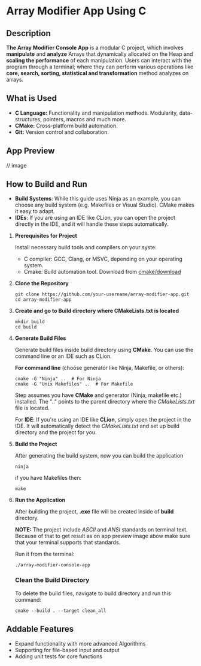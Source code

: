 # Array Modifier App Using C

## Description

**The Array Modifier Console App** is a modular C project, which involves **manipulate** and **analyze** Arrays that dynamically
allocated on the Heap and **scaling the performance** of each manipulation. Users can interact with the program
through a
terminal; where they can perform various operations like **core, search, sorting, statistical and transformation** method analyzes on arrays.

## What is Used

* **C Language:** Functionality and manipulation methods. Modularity, data-structures, pointers, macros and much more. 
* **CMake:** Cross-platform build automation.
* **Git:** Version control and collaboration.

## App Preview

// image

## How to Build and Run

* **Build Systems**: While this guide uses Ninja as an example, you can choose any build system (e.g. Makefiles or
  Visual
  Studio). CMake makes it easy to adapt.
* **IDEs**: If you are using an IDE like CLion, you can open the project directly in the IDE, and it will handle these
  steps automatically.

1. **Prerequisites for Project**

   Install necessary build tools and compilers on your syste:
    * C compiler: GCC, Clang, or MSVC, depending on your operating system.
    * Cmake: Build automation tool. Download from [cmake/download](https://cmake.org/download/)

2. **Clone the Repository**
   ```
   git clone https://github.com/your-username/array-modifier-app.git
   cd array-modifier-app
   ```

3. **Create and go to Build directory where CMakeLists.txt is located**

   ```
   mkdir build
   cd build
   ```

4. **Generate Build Files**

   Generate build files inside build directory using **CMake**. You can use the
   command line or an IDE such as CLion.

   **For command line** (choose generator like Ninja, Makefile, or others):

   ```
   cmake -G "Ninja" ..  # For Ninja
   cmake -G "Unix Makefiles" ..  # For Makefile
   ```

   Step assumes you have **CMake** and generator (Ninja, makefile etc.) installed. The ".." points to the parent directory
   where the _CMakeLists.txt_ file is
   located.

   For **IDE**: If you're using an IDE like **CLion**, simply open the project in the IDE. It will automatically detect
   the
   _CMakeLists.txt_ and set up build directory and the project for you.

5. **Build the Project**

   After generating the build system, now you can build the application
   ```
   ninja
   ``` 
   if you have Makefiles then:
   ```
   make
   ``` 

6. **Run the Application**

   After building the project, **.exe** file will be created inside of **build** directory.

   **NOTE:** The project include _ASCII_ and _ANSI_ standards on terminal text. Because of that to get result as on app
   preview image abow make sure that your terminal supports that standards.

   Run it from the terminal:

   ```
   ./array-modifier-console-app
   ```

   ### Clean the Build Directory

   To delete the build files, navigate to build directory and run this command:

      ```
      cmake --build . --target clean_all
      ```

## Addable Features

* Expand functionality with more advanced Algorithms
* Supporting for file-based input and output
* Adding unit tests for core functions
